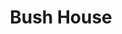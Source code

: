 ---
title: Bush House
layout: index
history: history text
architecture: architectural text
function: function text
image-url: image url from flickr
tags: tag
---